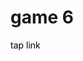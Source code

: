 <h1>game 6</h1>
<a href="https://raffneptune-game6.vercel.app" style="color: black; text-decoration: none;">tap link</a>
